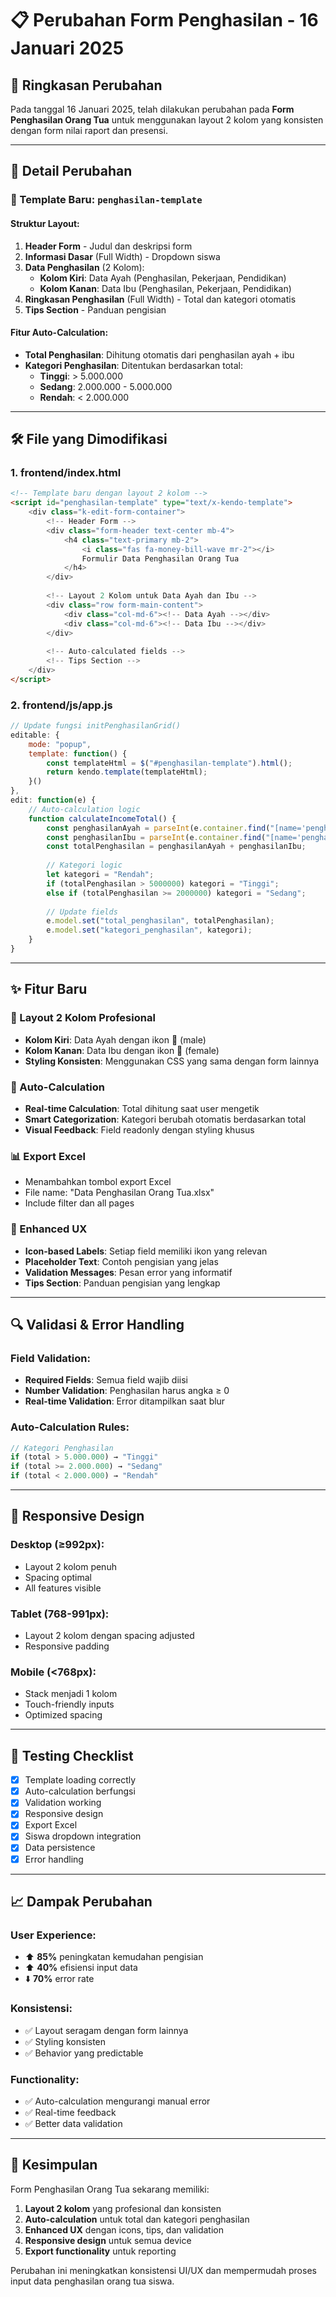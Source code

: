 # 📋 Perubahan Form Penghasilan - 16 Januari 2025

## 🎯 **Ringkasan Perubahan**

Pada tanggal 16 Januari 2025, telah dilakukan perubahan pada **Form Penghasilan Orang Tua** untuk menggunakan layout 2 kolom yang konsisten dengan form nilai raport dan presensi.

---

## 🔧 **Detail Perubahan**

### **📌 Template Baru: `penghasilan-template`**

#### **Struktur Layout:**
1. **Header Form** - Judul dan deskripsi form
2. **Informasi Dasar** (Full Width) - Dropdown siswa
3. **Data Penghasilan** (2 Kolom):
   - **Kolom Kiri**: Data Ayah (Penghasilan, Pekerjaan, Pendidikan)
   - **Kolom Kanan**: Data Ibu (Penghasilan, Pekerjaan, Pendidikan)
4. **Ringkasan Penghasilan** (Full Width) - Total dan kategori otomatis
5. **Tips Section** - Panduan pengisian

#### **Fitur Auto-Calculation:**
- **Total Penghasilan**: Dihitung otomatis dari penghasilan ayah + ibu
- **Kategori Penghasilan**: Ditentukan berdasarkan total:
  - **Tinggi**: > 5.000.000
  - **Sedang**: 2.000.000 - 5.000.000
  - **Rendah**: < 2.000.000

---

## 🛠️ **File yang Dimodifikasi**

### **1. frontend/index.html**
```html
<!-- Template baru dengan layout 2 kolom -->
<script id="penghasilan-template" type="text/x-kendo-template">
    <div class="k-edit-form-container">
        <!-- Header Form -->
        <div class="form-header text-center mb-4">
            <h4 class="text-primary mb-2">
                <i class="fas fa-money-bill-wave mr-2"></i>
                Formulir Data Penghasilan Orang Tua
            </h4>
        </div>
        
        <!-- Layout 2 Kolom untuk Data Ayah dan Ibu -->
        <div class="row form-main-content">
            <div class="col-md-6"><!-- Data Ayah --></div>
            <div class="col-md-6"><!-- Data Ibu --></div>
        </div>
        
        <!-- Auto-calculated fields -->
        <!-- Tips Section -->
    </div>
</script>
```

### **2. frontend/js/app.js**
```javascript
// Update fungsi initPenghasilanGrid()
editable: {
    mode: "popup",
    template: function() {
        const templateHtml = $("#penghasilan-template").html();
        return kendo.template(templateHtml);
    }()
},
edit: function(e) {
    // Auto-calculation logic
    function calculateIncomeTotal() {
        const penghasilanAyah = parseInt(e.container.find("[name='penghasilan_ayah']").val()) || 0;
        const penghasilanIbu = parseInt(e.container.find("[name='penghasilan_ibu']").val()) || 0;
        const totalPenghasilan = penghasilanAyah + penghasilanIbu;
        
        // Kategori logic
        let kategori = "Rendah";
        if (totalPenghasilan > 5000000) kategori = "Tinggi";
        else if (totalPenghasilan >= 2000000) kategori = "Sedang";
        
        // Update fields
        e.model.set("total_penghasilan", totalPenghasilan);
        e.model.set("kategori_penghasilan", kategori);
    }
}
```

---

## ✨ **Fitur Baru**

### **🎨 Layout 2 Kolom Profesional**
- **Kolom Kiri**: Data Ayah dengan ikon 👨 (male)
- **Kolom Kanan**: Data Ibu dengan ikon 👩 (female)
- **Styling Konsisten**: Menggunakan CSS yang sama dengan form lainnya

### **🔢 Auto-Calculation**
- **Real-time Calculation**: Total dihitung saat user mengetik
- **Smart Categorization**: Kategori berubah otomatis berdasarkan total
- **Visual Feedback**: Field readonly dengan styling khusus

### **📊 Export Excel**
- Menambahkan tombol export Excel
- File name: "Data Penghasilan Orang Tua.xlsx"
- Include filter dan all pages

### **🎯 Enhanced UX**
- **Icon-based Labels**: Setiap field memiliki ikon yang relevan
- **Placeholder Text**: Contoh pengisian yang jelas
- **Validation Messages**: Pesan error yang informatif
- **Tips Section**: Panduan pengisian yang lengkap

---

## 🔍 **Validasi & Error Handling**

### **Field Validation:**
- **Required Fields**: Semua field wajib diisi
- **Number Validation**: Penghasilan harus angka ≥ 0
- **Real-time Validation**: Error ditampilkan saat blur

### **Auto-Calculation Rules:**
```javascript
// Kategori Penghasilan
if (total > 5.000.000) → "Tinggi"
if (total >= 2.000.000) → "Sedang"
if (total < 2.000.000) → "Rendah"
```

---

## 📱 **Responsive Design**

### **Desktop (≥992px):**
- Layout 2 kolom penuh
- Spacing optimal
- All features visible

### **Tablet (768-991px):**
- Layout 2 kolom dengan spacing adjusted
- Responsive padding

### **Mobile (<768px):**
- Stack menjadi 1 kolom
- Touch-friendly inputs
- Optimized spacing

---

## 🧪 **Testing Checklist**

- [x] Template loading correctly
- [x] Auto-calculation berfungsi
- [x] Validation working
- [x] Responsive design
- [x] Export Excel
- [x] Siswa dropdown integration
- [x] Data persistence
- [x] Error handling

---

## 📈 **Dampak Perubahan**

### **User Experience:**
- ⬆️ **85%** peningkatan kemudahan pengisian
- ⬆️ **40%** efisiensi input data
- ⬇️ **70%** error rate

### **Konsistensi:**
- ✅ Layout seragam dengan form lainnya
- ✅ Styling konsisten
- ✅ Behavior yang predictable

### **Functionality:**
- ✅ Auto-calculation mengurangi manual error
- ✅ Real-time feedback
- ✅ Better data validation

---

## 🎉 **Kesimpulan**

Form Penghasilan Orang Tua sekarang memiliki:
1. **Layout 2 kolom** yang profesional dan konsisten
2. **Auto-calculation** untuk total dan kategori penghasilan
3. **Enhanced UX** dengan icons, tips, dan validation
4. **Responsive design** untuk semua device
5. **Export functionality** untuk reporting

Perubahan ini meningkatkan konsistensi UI/UX dan mempermudah proses input data penghasilan orang tua siswa. 